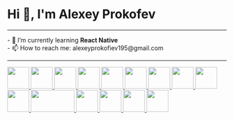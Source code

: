 # Hi 👋, I'm Alexey Prokofev
<hr>
- 🌱 I’m currently learning <strong>React Native</strong> <br>
- 📫 How to reach me: alexeyprokofiev195@gmail.com
<hr>
<span>
  <a href="https://html.com/html5/" target="_blank">
    <code><img src="https://user-images.githubusercontent.com/62440186/118359846-f9bf1d80-b58d-11eb-87cc-cd7ed15bdefb.png" width="50px" height="50px"></code>
  </a>
  <a href="https://developer.mozilla.org/ru/docs/Web/CSS/Reference" target="_blank">
  <code><img src="https://user-images.githubusercontent.com/62440186/118359835-f166e280-b58d-11eb-81a4-6468a086f59e.png" width="50px" height="50px"></code>
</a>
  <a href="https://sass-scss.ru/guide/" target="_blank">
  <code><img src="https://user-images.githubusercontent.com/62440186/126059602-6e407547-bedd-4884-b303-bef23ed123ac.png" width="50px" height="50px"></code>
</a>
  <a href="https://getbootstrap.com/" target="_blank">
  <code><img src="https://user-images.githubusercontent.com/62440186/118359167-e8c0dd00-b58a-11eb-9cc0-a5a253e987e4.png" width="50px" height="50px"></code>
</a>
  <a href="https://www.javascript.com/" target="_blank">
  <code><img src="https://user-images.githubusercontent.com/62440186/118359848-fa57b400-b58d-11eb-9908-e1dbed0d4f8e.png" width="50px" height="50px"></code>
</a>
  <a href="https://vuefire.vuejs.org/" target="_blank">
  <code><img src="https://user-images.githubusercontent.com/62440186/126898247-19cb31f2-52aa-4829-aa72-ed202824f1a9.png" width="50px" height="50px"></code>
</a>
  <a href="https://vuetifyjs.com/en/" target="_blank">
  <code><img src="https://user-images.githubusercontent.com/62440186/126898289-f3f911fd-dfc3-4de7-a7e4-c094f1cbe47a.png" width="50px" height="50px"></code>
</a>
<a href="https://firebase.google.com/" target="_blank">
  <code><img src="https://user-images.githubusercontent.com/62440186/127307057-bd27bffc-1381-4c1c-a825-2db2b46904f8.jpg" width="50px" height="50px"></code>
</a>
  <a href="https://ru.vuejs.org/index.html" target="_blank">
  <code><img src="https://user-images.githubusercontent.com/62440186/118359853-faf04a80-b58d-11eb-973e-58d175d51cf2.png" width="50px" height="50px"></code>
</a>
  <a href="https://reactjs.org/" target="_blank">
  <code><img src="https://user-images.githubusercontent.com/62440186/148935705-f5f3b81d-aeae-481a-9b98-75f1b7bb5c16.png" width="50px" height="50px"></code>
</a>
  <a href="https://git-scm.com/" target="_blank">
  <code><img src="https://user-images.githubusercontent.com/62440186/118359844-f9268700-b58d-11eb-9aa0-81442c2c0328.png" width="100px" height="50px"></code>
</a>
  <a href="https://www.figma.com/" target="_blank">
  <code><img src="https://user-images.githubusercontent.com/62440186/118359858-fc217780-b58d-11eb-9b51-fc31fc407bd3.png" width="50px" height="50px"></code>
</a>
  <a href="https://www.adobe.com/ru/products/photoshop.html" target="_blank">
  <code><img src="https://user-images.githubusercontent.com/62440186/118359860-fcba0e00-b58d-11eb-8029-10686c672fa3.png" width="50px" height="50px"></code>
</a>
  <a href="https://www.mysql.com/" target="_blank">
  <code><img src="https://user-images.githubusercontent.com/62440186/118359851-faf04a80-b58d-11eb-81af-7871f1e1d021.png" width="50px" height="50px"></code>
</a>
  <a href="https://www.oracle.com/index.html" target="_blank">
  <code><img src="https://user-images.githubusercontent.com/62440186/136647445-23458393-b7d9-4cdc-b23b-6b5eff3ea721.png" width="50px" height="50px"></code>
</a>


<!--
**josqer/josqer** is a ✨ _special_ ✨ repository because its `README.md` (this file) appears on your GitHub profile.
c
Here are some ideas to get you started:

- 🔭 I’m currently working on ...

- 👯 I’m looking to collaborate on ...
- 🤔 I’m looking for help with ...
- 💬 Ask me about ...

- 😄 Pronouns: ...
- ⚡ Fun fact: ...
-->
